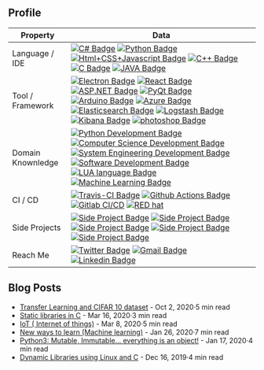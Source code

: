 <!-- sample badge demo https://simpleicons.org/ -->
## Profile
Property                 | Data  
-------------------------|------
Language / IDE           | [![C# Badge](https://img.shields.io/badge/-Visual%20Studio-239120?style=flat&logo=C-Sharp&logoColor=white)](https://github.com/search?l=C%23&q=user%3Azmcx16&type=Repositories) [![Python Badge](https://img.shields.io/badge/-PyCharm-3776AB?style=flat&logo=Python&logoColor=white)](https://github.com/search?l=Python&q=user%3Azmcx16&type=Repositories) [![Html+CSS+Javascript Badge](https://img.shields.io/badge/-Visual%20Studio%20Code-F7DF1E?style=flat&logo=Javascript&logoColor=white)](https://github.com/search?l=JavaScript&q=user%3Azmcx16&type=Repositories) [![C++ Badge](https://img.shields.io/badge/-Visual%20Studio-00599C?style=flat&logo=C%2B%2B&logoColor=white)](https://github.com/search?q=user%3Azmcx16&type=Repositories) [![C Badge](https://img.shields.io/badge/-Visual%20Studio-A8B9CC?style=flat&logo=C&logoColor=white)](https://github.com/search?q=user%3Azmcx16&type=Repositories) [![JAVA Badge](https://img.shields.io/badge/-Eclipse-007396?style=flat&logo=JAVA&logoColor=white)](https://github.com/search?q=user%3Azmcx16&type=Repositories)
Tool / Framework         | [![Electron Badge](https://img.shields.io/badge/-Electron-47848F?style=flat&logo=Electron&logoColor=white)](https://github.com/zmcx16/MangaPrettier) [![React Badge](https://img.shields.io/badge/-React-61DAFB?style=flat&logo=Electron&logoColor=white)](https://github.com/zmcx16/AxisCult) [![ASP.NET Badge](https://img.shields.io/badge/-ASP.NET-5C2D91?style=flat&logo=.net&logoColor=white)](https://github.com/search?q=user%3Azmcx16&type=Repositories) [![PyQt Badge](https://img.shields.io/badge/-PyQt-41CD52?style=flat&logo=Qt&logoColor=white)](https://github.com/zmcx16/AxisTradeCult) [![Arduino Badge](https://img.shields.io/badge/-Arduino-00979D?style=flat&logo=Arduino&logoColor=white)](https://github.com/search?q=user%3Azmcx16&type=Repositories) [![Azure Badge](https://img.shields.io/badge/-Microsoft%20Azure-0089D6?style=flat&logo=Microsoft-Azure&logoColor=white)](https://github.com/search?q=user%3Azmcx16&type=Repositories) [![Elasticsearch Badge](https://img.shields.io/badge/-Elasticsearch-005571?style=flat&logo=Elasticsearch&logoColor=white)](https://github.com/search?q=user%3Azmcx16&type=Repositories) [![Logstash Badge](https://img.shields.io/badge/-Logstash-F2BD1A?style=flat&logo=Logstash&logoColor=white)](https://github.com/search?q=user%3Azmcx16&type=Repositories) [![Kibana Badge](https://img.shields.io/badge/-Kibana-E8478B?style=flat&logo=Kibana&logoColor=white)](https://github.com/search?q=user%3Azmcx16&type=Repositories) [![photoshop Badge](https://img.shields.io/badge/-Photoshop-26C9FF?style=flat&logo=Adobe-Photoshop&logoColor=white)](https://github.com/search?q=user%3Azmcx16&type=Repositories)
Domain Knownledge        | [![Python Development Badge](https://img.shields.io/badge/-Python-DAF7A6?style=flat&logoColor=white)](https://github.com/search?q=user%3Agaspela04&type=Repositories) [![Computer Science Development Badge](https://img.shields.io/badge/-Computer%20Science-FAB040?style=flat&logoColor=white)](https://github.com/search?q=user%3Agaspela04&type=Repositories) [![System Engineering Development Badge](https://img.shields.io/badge/-System%20Engineering-4C8CBF?style=flat&logoColor=white)](https://github.com/search?q=user%3Agaspela04&type=Repositories) [![Software Development Badge](https://img.shields.io/badge/-Software%20Development-FF6600?style=flat&logoColor=white)](https://github.com/search?q=user%3Agaspela04&type=Repositories) [![LUA language Badge](https://img.shields.io/badge/-LUA%20language-036CB5?style=flat&logoColor=white)](https://github.com/search?q=user%3Agaspela04&type=Repositories) [![Machine Learning Badge](https://img.shields.io/badge/-Machine%20Learning-01D277?style=flat&logoColor=white)](https://github.com/Gaspela04/holbertonschool-machine_learning)
CI / CD                  | [![Travis-CI Badge](https://img.shields.io/badge/-Travis%20CI-3EAAAF?style=flat&logo=Travis-CI&logoColor=white)](https://github.com/zmcx16/MangaPrettier) [![Github Actions Badge](https://img.shields.io/badge/-Github%20Actions-2088FF?style=flat&logo=Github-Actions&logoColor=white)](https://github.com/zmcx16/zmcx16) [![Gitlab CI/CD](https://img.shields.io/badge/-Gitlab%20CI/CD-FCA121?style=flat&logo=GitLab&logoColor=white)](https://github.com/zmcx16/zmcx16) [![RED hat](https://img.shields.io/badge/-Redhat-BE0000?style=flat&logo=Red-hat&logoColor=white)](https://github.com/zmcx16/zmcx16)
Side Projects            | [![Side Project Badge](https://img.shields.io/badge/-PrinTF%20C-A8B9CC?style=flat&logoColor=white)](https://github.com/Gaspela04/Printf) [![Side Project Badge](https://img.shields.io/badge/-Monty%20C-A8B9CC?style=flat&logoColor=white)](https://github.com/Gaspela04/Monty) [![Side Project Badge](https://img.shields.io/badge/-Simple%20Shell%20C-A8B9CC?style=flat&logoColor=white)](https://github.com/Gaspela04/Simple_shell) [![Side Project Badge](https://img.shields.io/badge/-Project%20Nativo%20JS-A8B9CC?style=flat&logoColor=white)](https://github.com/Gaspela04/Nativo) [![Side Project Badge](https://img.shields.io/badge/-AirBnB%20JS-A8B9CC?style=flat&logoColor=white)](https://github.com/Gaspela04/AirBnB_clone_v4)
Reach Me                 | [![Twitter Badge](https://img.shields.io/badge/-Gaspela-00acee?style=flat&logo=twitter&logoColor=white)](https://twitter.com/gaspela) [![Gmail Badge](https://img.shields.io/badge/-Email_Contact-e54448?style=flat&logo=Gmail&logoColor=white)](mailto:samirmillanorozco@hotmail.com) [![Linkedin Badge](https://img.shields.io/badge/-Samirmillan-blue?style=flat&logo=Linkedin&logoColor=white)](https://www.linkedin.com/in/samirmillan/)

## Blog Posts
<!-- blog start -->
* [Transfer Learning and CIFAR 10 dataset](https://medium.com/@samirmillanorozco/transfer-learning-and-cifar-10-dataset-cefc81eff75b) - Oct 2, 2020·5 min read
* [Static libraries in C](https://medium.com/@samirmillanorozco/static-libraries-in-c-a15331005cd7) - Mar 16, 2020·3 min read
* [IoT ( Internet of things)](https://medium.com/@samirmillanorozco/iot-internet-of-things-87aad699a2a6) - Mar 8, 2020·5 min read
* [New ways to learn (Machine learning)](https://medium.com/@samirmillanorozco/new-ways-to-learn-machine-learning-ed4ab9a98918) - Jan 26, 2020·7 min read
* [Python3: Mutable, Immutable… everything is an object!](https://medium.com/@samirmillanorozco/python3-mutable-immutable-everything-is-an-object-1268de245096) - Jan 17, 2020·4 min read
* [Dynamic Libraries using Linux and C](https://medium.com/@samirmillanorozco/dynamic-libraries-using-linux-and-c-ed6c9aea8b47) - Dec 16, 2019·4 min read
<!-- blog end -->
